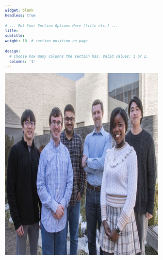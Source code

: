 ```yaml
---
widget: blank
headless: true

# ... Put Your Section Options Here (title etc.) ...
title:
subtitle:
weight: 10  # section position on page

design:
  # Choose how many columns the section has. Valid values: 1 or 2.
  columns: '1'
---
```


<img src="Kingsbury_group_spring_2024.jpg" alt="Group picture" width="1000" height="600" class="center">

